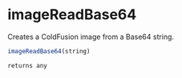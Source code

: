 # imageReadBase64

 Creates a ColdFusion image from a Base64 string.

```javascript
imageReadBase64(string)
```

```javascript
returns any
```
